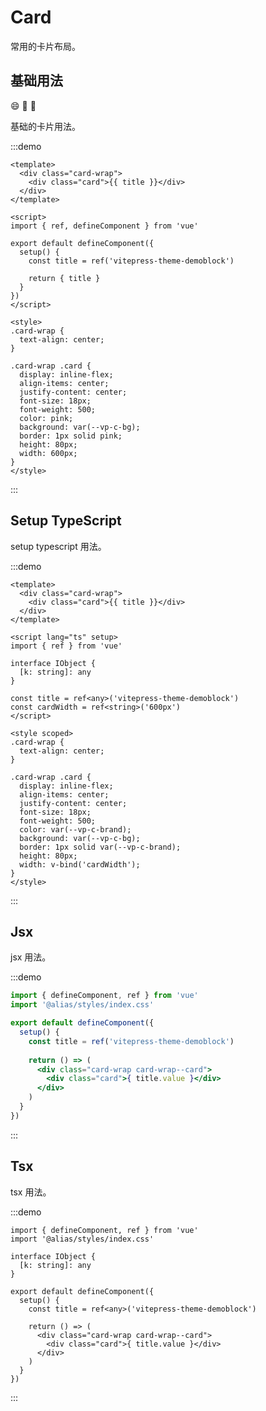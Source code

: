 # Card

常用的卡片布局。

## 基础用法 <Badge type="info" text="default" />

:smile:
:tada: 
:100:

基础的卡片用法。

:::demo

```vue
<template>
  <div class="card-wrap">
    <div class="card">{{ title }}</div>
  </div>
</template>

<script>
import { ref, defineComponent } from 'vue'

export default defineComponent({
  setup() {
    const title = ref('vitepress-theme-demoblock')

    return { title }
  }
})
</script>

<style>
.card-wrap {
  text-align: center;
}

.card-wrap .card {
  display: inline-flex;
  align-items: center;
  justify-content: center;
  font-size: 18px;
  font-weight: 500;
  color: pink;
  background: var(--vp-c-bg);
  border: 1px solid pink;
  height: 80px;
  width: 600px;
}
</style>
```

:::


## Setup TypeScript <Badge type="tip" text="^2.3.0" />

setup typescript 用法。

:::demo

```vue
<template>
  <div class="card-wrap">
    <div class="card">{{ title }}</div>
  </div>
</template>

<script lang="ts" setup>
import { ref } from 'vue'

interface IObject {
  [k: string]: any
}

const title = ref<any>('vitepress-theme-demoblock')
const cardWidth = ref<string>('600px')
</script>

<style scoped>
.card-wrap {
  text-align: center;
}

.card-wrap .card {
  display: inline-flex;
  align-items: center;
  justify-content: center;
  font-size: 18px;
  font-weight: 500;
  color: var(--vp-c-brand);
  background: var(--vp-c-bg);
  border: 1px solid var(--vp-c-brand);
  height: 80px;
  width: v-bind('cardWidth');
}
</style>
```

:::


## Jsx <Badge type="tip" text="^2.3.0" />

jsx 用法。

:::demo

```jsx
import { defineComponent, ref } from 'vue'
import '@alias/styles/index.css'

export default defineComponent({
  setup() {
    const title = ref('vitepress-theme-demoblock')
    
    return () => (
      <div class="card-wrap card-wrap--card">
        <div class="card">{ title.value }</div>
      </div>
    )
  }
})
```

:::

## Tsx <Badge type="tip" text="^2.3.0" />

tsx 用法。

:::demo

```tsx
import { defineComponent, ref } from 'vue'
import '@alias/styles/index.css'

interface IObject {
  [k: string]: any
}

export default defineComponent({
  setup() {
    const title = ref<any>('vitepress-theme-demoblock')
    
    return () => (
      <div class="card-wrap card-wrap--card">
        <div class="card">{ title.value }</div>
      </div>
    )
  }
})
```

:::

<script setup>
console.log('vitepress-theme-demoblock setup')
</script>

<script>
console.log('vitepress-theme-demoblock')
</script>


